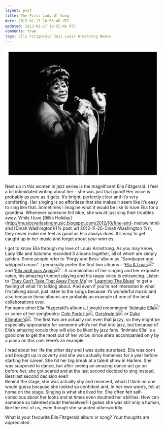 ```yaml
---           
layout: post
title: The First Lady Of Song
date: 2013-01-17 10:55:46 UTC
updated: 2013-01-17 10:55:46 UTC
comments: true
tags: Ella Fitzgerald Jazz Louis Armstrong Women
---
```

<img class="right breathe" src="/img/2F-hLvxzTcTaRY2FT5cbwILMT1I2FAAAAAAAAB9s2FM4mF1PXA9jQ2Fs16002Fella-fitzgerald-milano-68.jpg" alt="The First Lady Of Song">

Next up in this women in jazz series is the magnificent Ella Fitzgerald. I
feel a bit intimidated writing about her - she was just that good! Her voice
is probably as pure as it gets. It’s bright, perfectly clear and it’s very
comforting. Her singing is so effortless that she makes it seem like it’s easy
to sing like that. Sometimes I imagine what it would be like to have Ella for
a grandma. Whenever someone felt blue, she would just sing their troubles
away. While I love [Billie
Holiday](http://musiceverlastingmusic.blogspot.com/2012/10/fine-and-
mellow.html) and [Dinah
Washington]({% post_url 2012-11-20-Dinah-Washington %}), they never make me feel as good as Ella always does. It’s
easy to get caught up in her music and forget about your worries.  
  
I got to know Ella through my love of Louis Armstrong. As you may know, Lady
Ella and Satchmo recorded 3 albums together, all of which are simply golden.
Some people refer to ‘Porgy and Bess’ album as “Sandpaper and whipped cream”.
I personally prefer the first two albums - ‘[Ella & Louis](http://www.amazon.com/gp/product/B00004RD5E/ref=as_li_tf_tl?ie=UTF8&tag=mythougonmusi-20&linkCode=as2&camp=1789&creative=9325&creativeASIN=B00004RD5E)![](http://www.assoc-amazon.com/e/ir?t=mythougonmusi-20&l=as2&o=1&a=B00004RD5E)’
and ‘[Ella andLouis Again](http://www.amazon.com/gp/product/B000084H9J/ref=as_li_tf_tl?ie=UTF8&tag=mythougonmusi-20&linkCode=as2&camp=1789&creative=9325&creativeASIN=B000084H9J)![](http://www.assoc-amazon.com/e/ir?t=mythougonmusi-20&l=as2&o=1&a=B000084H9J)’
. A combination of her singing and her exquisite voice, his amazing trumpet playing and his raspy
voice is entrancing. Listen to ‘[They Can’t Take That Away From
Me](http://www.youtube.com/watch?v=ExmoiGZuiFQ)’ or ‘[Learning The
Blues](http://www.youtube.com/watch?v=OtG9CnMtzZk)’ to get a feeling of what
I’m talking about. And even if you’re not interested in what I’m talking
about, just listen to the songs because it’s wonderful music and also because
these albums are probably an example of one of the best collaborations ever.  
For some other Ella Fitzgerald’s albums, I would recommend ‘[Intimate Ella](http://www.amazon.com/gp/product/B00000479L/ref=as_li_tf_tl?ie=UTF8&tag=mythougonmusi-20&linkCode=as2&camp=1789&creative=9325&creativeASIN=B00000479L)![](http://www.assoc-amazon.com/e/ir?t=mythougonmusi-20&l=as2&o=1&a=B00000479L)’ or
some of her songbooks: [Cole Porter's](http://www.amazon.com/gp/product/B0034JKYZK/ref=as_li_tf_tl?ie=UTF8&tag=mythougonmusi-20&linkCode=as2&camp=1789&creative=9325&creativeASIN=B0034JKYZK)![](http://www.assoc-amazon.com/e/ir?t=mythougonmusi-20&l=as2&o=1&a=B0034JKYZK), [Gershwin's](http://www.amazon.com/gp/product/B000006P6L/ref=as_li_tf_tl?ie=UTF8&tag=mythougonmusi-20&linkCode=as2&camp=1789&creative=9325&creativeASIN=B000006P6L)![](http://www.assoc-amazon.com/e/ir?t=mythougonmusi-20&l=as2&o=1&a=B000006P6L) or [Duke 
Ellington's](http://www.amazon.com/gp/product/B001LOYS8Y/ref=as_li_tf_tl?ie=UTF8&tag=mythougonmusi-20&linkCode=as2&camp=1789&creative=9325&creativeASIN=B001LOYS8Y)![](http://www.assoc-amazon.com/e/ir?t=mythougonmusi-20&l=as2&o=1&a=B001LOYS8Y). The first two are
actually not even that jazzy, so they might be especially appropriate for
someone who’s not that into jazz, but because of Ella’s amazing vocals they
will also be liked by jazz fans. ‘Intimate Ella’ is a good one to get the most
out of her voice, since she’s accompanied only by a piano on this one. Here’s
an example.  

  
  
I read about her life the other day and I was quite surprised. Ella was born
and brought up in poverty and she was actually homeless for a year before
starting her career. She hit her big break at a talent show in Harlem. She was
supposed to dance, but after seeing an amazing dance act go on before her, she
got scared and at the last second decided to sing instead. Best last second
decision ever!  
Behind the stage, she was actually shy and reserved, which I think no one
would guess because she looked so confident and, in her own words, felt at
home on the stage. Singing is what she lived for. She often felt self-
conscious about her looks and at times even doubted her abilities. How can
someone so talented doubt themselves?! I guess she was still only a human,
like the rest of us, even though she sounded otherworldly.  
  
What is your favourite Ella Fitzgerald album or song? Your thoughts are
appreciated.

